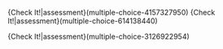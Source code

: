  {Check It!|assessment}(multiple-choice-4157327950)
{Check It!|assessment}(multiple-choice-614138440)

{Check It!|assessment}(multiple-choice-3126922954)
